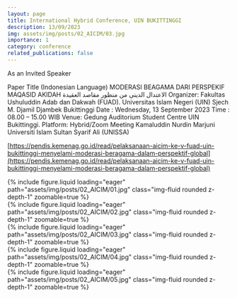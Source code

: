 ```yaml
---
layout: page
title: International Hybrid Conference, UIN BUKITTINGGI
description: 13/09/2023
img: assets/img/posts/02_AICIM/03.jpg
importance: 1
category: conference
related_publications: false
---
```


As an Invited Speaker

Paper Title (Indonesian Language) MODERASI BEAGAMA DARI PERSPEKIF MAQASID AKIDAH الاعتدال الديني من منظور مقاصد العقيدة Organizer: Fakultas Ushuluddin Adab dan Dakwah (FUAD). Universitas Islam Negeri (UIN) Sjech M. Djamil Djambek Bukittinggi Date : Wednesday, 13 September 2023 Time : 08.00 – 15.00 WIB Venue: Gedung Auditorium Student Centre UIN Bukittinggi. Platform: Hybrid/Zoom Meeting Kamaluddin Nurdin Marjuni Universiti Islam Sultan Syarif Ali (UNISSA)

[https://pendis.kemenag.go.id/read/pelaksanaan-aicim-ke-v-fuad-uin-bukittinggi-menyelami-moderasi-beragama-dalam-perspektif-global](https://pendis.kemenag.go.id/read/pelaksanaan-aicim-ke-v-fuad-uin-bukittinggi-menyelami-moderasi-beragama-dalam-perspektif-global)

<div class="row mt-3">
    <div class="col-sm mt-3 mt-md-0">
        {% include figure.liquid loading="eager" path="assets/img/posts/02_AICIM/01.jpg" class="img-fluid rounded z-depth-1" zoomable=true %}
    </div>
    <div class="col-sm mt-3 mt-md-0">
        {% include figure.liquid loading="eager" path="assets/img/posts/02_AICIM/02.jpg" class="img-fluid rounded z-depth-1" zoomable=true %}
    </div>
    <div class="col-sm mt-3 mt-md-0">
        {% include figure.liquid loading="eager" path="assets/img/posts/02_AICIM/03.jpg" class="img-fluid rounded z-depth-1" zoomable=true %}
    </div>
</div>

<div class="row mt-3">
    <div class="col-sm mt-3 mt-md-0">
        {% include figure.liquid loading="eager" path="assets/img/posts/02_AICIM/04.jpg" class="img-fluid rounded z-depth-1" zoomable=true %}
    </div>
    <div class="col-sm mt-3 mt-md-0">
        {% include figure.liquid loading="eager" path="assets/img/posts/02_AICIM/05.jpg" class="img-fluid rounded z-depth-1" zoomable=true %}
    </div>
</div>
